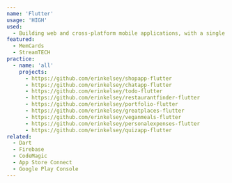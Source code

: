 ```yaml
---
name: 'Flutter'
usage: 'HIGH'
used:
  - Building web and cross-platform mobile applications, with a single codebase.
featured:
  - MemCards
  - StreamTECH
practice:
  - name: 'all'
    projects:
      - https://github.com/erinkelsey/shopapp-flutter
      - https://github.com/erinkelsey/chatapp-flutter
      - https://github.com/erinkelsey/todo-flutter
      - https://github.com/erinkelsey/restaurantfinder-flutter
      - https://github.com/erinkelsey/portfolio-flutter
      - https://github.com/erinkelsey/greatplaces-flutter
      - https://github.com/erinkelsey/veganmeals-flutter
      - https://github.com/erinkelsey/personalexpenses-flutter
      - https://github.com/erinkelsey/quizapp-flutter
related:
  - Dart
  - Firebase
  - CodeMagic
  - App Store Connect
  - Google Play Console
---
```

